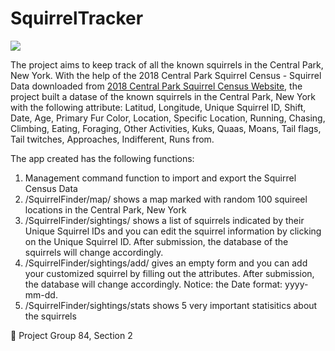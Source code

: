# SquirrelTracker
![](https://www.mdwfp.com/media/3169/eo20150724_squirrel300.jpg)

The project aims to keep track of all the known squirrels in the Central Park, New York. With the help of the 2018 Central Park Squirrel Census - Squirrel Data downloaded from [2018 Central Park Squirrel Census Website](https://data.cityofnewyork.us/Environment/2018-Central-Park-Squirrel-Census-Squirrel-Data/vfnx-vebw), the project built a datase of the known squirrels in the Central Park, New York with the following attribute: Latitud, Longitude, Unique Squirrel ID, Shift, Date, Age, Primary Fur Color, Location, Specific Location, Running, Chasing, Climbing, Eating, Foraging, Other Activities, Kuks, Quaas, Moans, Tail flags, Tail twitches, Approaches, Indifferent, Runs from. 

The app created has the following functions:
1. Management command function to import and export the Squirrel Census Data
2. /SquirrelFinder/map/ shows a map marked with random 100 squireel locations in the Central Park, New York
3. /SquirrelFinder/sightings/ shows a list of squirrels indicated by their Unique Squirrel IDs and you can edit the squirrel information by clicking on the Unique Squirrel ID. After submission, the database of the squirrels will change accordingly.
4. /SquirrelFinder/sightings/add/ gives an empty form and you can add your customized squirrel by filling out the attributes. After submission, the database will change accordingly. Notice: the Date format: yyyy-mm-dd.
5. /SquirrelFinder/sightings/stats shows 5 very important statisitics about the squirrels

:green_heart: Project Group 84, Section 2
